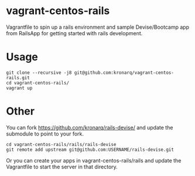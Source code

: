 # vagrant-centos-rails

Vagrantfile to spin up a rails environment and sample Devise/Bootcamp app from RailsApp for getting started with rails development.


# Usage
    git clone --recursive -j8 git@github.com:kronarq/vagrant-centos-rails.git
    cd vagrant-centos-rails/
    vagrant up

# Other
You can fork https://github.com/kronarq/rails-devise/ and update the submodule to point to your fork.
```
cd vagrant-centos-rails/rails/rails-devise
git remote add upstream git@github.com:USERNAME/rails-devise.git
```
Or you can create your apps in vagrant-centos-rails/rails and update the Vagrantfile to start the server in that directory.
